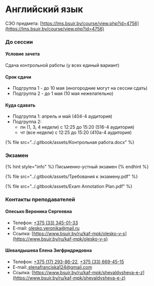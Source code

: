 # Английский язык

СЭО предмета: [https://lms.bsuir.by/course/view.php?id=4756](https://lms.bsuir.by/course/view.php?id=4756)

### До сессии

#### **Условие зачета**

Сдача контрольной работы (у всех единый вариант)

#### Срок сдачи

* Подгруппа 1 - до 10 мая (иногородние могут на сессии сдать)
* Подгруппа 2 - до 1 мая (10 мая нежелательно)

#### Куда сдавать

* Подгруппа 1: апрель и май (404-4 аудитория)
* Подгруппа 2:
  * пн (1, 3, 4 недели) с 12:25 до 15:20 (516-4 аудитория)
  * чт (все недели) с 12:25 до 15:20 (410а-4 аудитория)

{% file src="../.gitbook/assets/Контрольная работа.docx" %}

### Экзамен

{% hint style="info" %}
Письменно-устный экзамен
{% endhint %}

{% file src="../.gitbook/assets/Требования к экзамену.pdf" %}

{% file src="../.gitbook/assets/Exam Annotation Plan.pdf" %}

### Контакты преподавателей

#### Олесько Вероника Сергеевна

* Телефон: [+375 (33) 345-01-33](tel:375333450133)
* E-mail: [olesko.veronika@mail.ru](mailto:olesko.veronika@mail.ru)
* Ссылка: [https://www.bsuir.by/ru/kaf-mpk/olesko-v-s](https://www.bsuir.by/ru/kaf-mpk/olesko-v-s)

#### Шевалдышева Елена Зигфридридовна

* Телефон: [+375 (17) 293-86-22](tel:375172938622), [+375 (33) 669-45-15](tel:375336694515)
* E-mail:[ elenafranciska124@gmail.com](mailto:%20elenafranciska124@gmail.com)
* Ссылка: [https://www.bsuir.by/ru/kaf-mpk/shevaldysheva-e-z](https://www.bsuir.by/ru/kaf-mpk/shevaldysheva-e-z)
